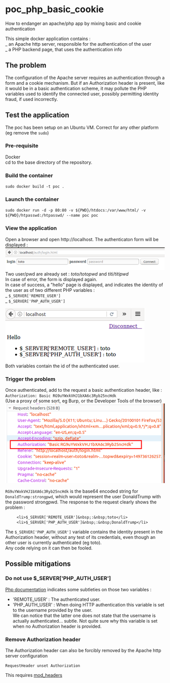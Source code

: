 # poc_php_basic_cookie
How to endanger an apache/php app by mixing basic and cookie authentication

This simple docker application contains :  
_ an Apache http server, responsible for the authentication of the user  
_ a PHP backend page, that uses the authentication info  

## The problem
The configuration of the Apache server requires an authentication through a form and a cookie mechanism. But if an Authorization header is present, like it would be in a basic authentication scheme, it may pollute the PHP variables used to identify the connected user, possibly permitting identity fraud, if used incorrectly.

## Test the application
The poc has been setup on an Ubuntu VM. Correct for any other platform (eg remove the `sudo`)

### Pre-requisite
Docker  
cd to the base directory of the repository.

### Build the container
```
sudo docker build -t poc .
```

### Launch the container
```
sudo docker run -d -p 80:80 -v ${PWD}/htdocs:/var/www/html/ -v ${PWD}/htpasswd:/htpasswd/ --name poc poc
```

### View the application
Open a browser and open http://localhost. The authenticaton form will be displayed :
![Alt text](docs/login.png?raw=true "Login page")
Two user/pwd are already set : _toto/totopwd_ and _titi/titipwd_  
In case of error, the form is displayed again.  
In case of success, a "hello" page is displayed, and indicates the identity of the user as of two different PHP variables :  
_ `$_SERVER['REMOTE_USER']`  
_ `$_SERVER['PHP_AUTH_USER']`  

![Alt text](docs/logged.png?raw=true "Authenticated page")  
Both variables contain the id of the authenticated user.

### Trigger the problem
Once authenticated, add to the request a basic authentication header, like :  
`Authorization: Basic RG9uYWxkVHJ1bXA6c3Ryb25ncHdk`  
(Use a proxy of some sort, eg Burp, or the Developer Tools of the browser)
![Alt text](docs/added_header.png?raw=true "Added header")

`RG9uYWxkVHJ1bXA6c3Ryb25ncHdk` is the base64 encoded string for `DonaldTrump:strongpwd`, which would represent the user DonaldTrump with the password strongpwd. 
The response to the request clearly shows the problem :  
```
     <li>$_SERVER['REMOTE_USER']&nbsp;:&nbsp;toto</li>
     <li>$_SERVER['PHP_AUTH_USER']&nbsp;:&nbsp;DonaldTrump</li>
```  
The `$_SERVER['PHP_AUTH_USER']` variable contains the identity present in the Authorization header, without any test of its credentials, even though an other user is currently authenticated (eg toto).  
Any code relying on it can then be fooled.

## Possible mitigations
### Do not use $_SERVER['PHP_AUTH_USER']
[Php documentation](http://php.net/manual/en/reserved.variables.server.php) indicates some subtleties on those two variables :
* 'REMOTE_USER' : The authenticated user.  
* 'PHP_AUTH_USER' : When doing HTTP authentication this variable is set to the username provided by the user.  
We can notice that the latter one does not state that the username is actually authenticated... subtle. Not quite sure why this variable is set when no Authorization header is provided.

### Remove Authorization header
The Authorization header can also be forcibly removed by the Apache http server configuration
```
RequestHeader unset Authorization
```
This requires [mod_headers](https://httpd.apache.org/docs/current/mod/mod_headers.html)

